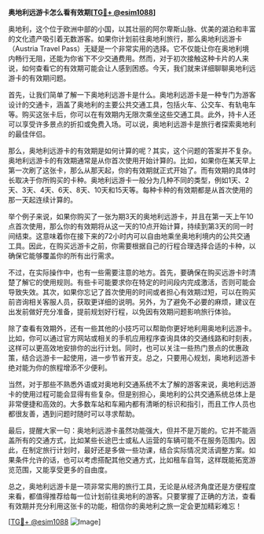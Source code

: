 **奥地利远游卡怎么看有效期[[TG💪+ @esim1088](https://t.me/s/esim1088)]**

奥地利，这个位于欧洲中部的小国，以其壮丽的阿尔卑斯山脉、优美的湖泊和丰富的文化遗产吸引着无数游客。如果你计划前往奥地利旅行，那么奥地利远游卡（Austria Travel Pass）无疑是一个非常实用的选择。它不仅能让你在奥地利境内畅行无阻，还能为你省下不少交通费用。然而，对于初次接触这种卡片的人来说，如何查看它的有效期可能会让人感到困惑。今天，我们就来详细聊聊奥地利远游卡的有效期问题。

首先，让我们简单了解一下奥地利远游卡是什么。奥地利远游卡是一种专门为游客设计的交通卡，涵盖了奥地利的主要公共交通工具，包括火车、公交车、有轨电车等。购买这张卡后，你可以在有效期内无限次乘坐这些交通工具。此外，持卡人还可以享受许多景点的折扣或免费入场。可以说，奥地利远游卡是旅行者探索奥地利的最佳伴侣。

那么，奥地利远游卡的有效期是如何计算的呢？其实，这个问题的答案并不复杂。奥地利远游卡的有效期通常是从你首次使用开始计算的。比如，如果你在某天早上第一次刷了这张卡，那么从那天起，你的有效期就正式开始了。而有效期的具体时长取决于你所购买的卡种。奥地利远游卡一般分为几种不同的类型，例如1天、2天、3天、4天、6天、8天、10天和15天等。每种卡种的有效期都是从首次使用的那一天起连续计算的。

举个例子来说，如果你购买了一张为期3天的奥地利远游卡，并且在第一天上午10点首次使用，那么你的有效期将从这一天的10点开始计算，持续到第3天的同一时间结束。这意味着你在接下来的72小时内可以自由地乘坐奥地利境内的公共交通工具。因此，在购买远游卡之前，你需要根据自己的行程合理选择合适的卡种，以确保它能够覆盖你的所有出行需求。

不过，在实际操作中，也有一些需要注意的地方。首先，要确保在购买远游卡时清楚了解它的使用规则。有些卡可能要求你在特定的时间段内完成激活，否则可能会导致失效。其次，如果你忘记了首次使用的时间或者担心有效期过短，可以在购买前咨询相关客服人员，获取更详细的说明。另外，为了避免不必要的麻烦，建议在出发前做好充分准备，提前规划好行程，以免因有效期问题影响旅行体验。

除了查看有效期外，还有一些其他的小技巧可以帮助你更好地利用奥地利远游卡。比如，你可以通过官方网站或相关的手机应用程序查询具体的交通线路和时刻表，这样可以更高效地安排你的出行计划。同时，也可以关注一些热门景点的优惠政策，结合远游卡一起使用，进一步节省开支。总之，只要用心规划，奥地利远游卡绝对能为你的旅程增添不少便利。

当然，对于那些不熟悉外语或对奥地利交通系统不太了解的游客来说，奥地利远游卡的使用过程可能会显得有些复杂。但是别担心，奥地利的公共交通系统总体上是非常便捷和高效的。大多数车站和车厢内都有清晰的标识和指引，而且工作人员也都很友善，遇到问题时随时可以寻求帮助。

最后，提醒大家一句：奥地利远游卡虽然功能强大，但并不是万能的。它并不能涵盖所有的交通方式，比如某些长途巴士或私人运营的车辆可能不在服务范围内。因此，在制定旅行计划时，最好还是多做一些功课，结合实际情况灵活调整方案。如果条件允许的话，也可以考虑搭配其他交通方式，比如租车自驾，这样既能拓宽游览范围，又能享受更多的自由度。

总之，奥地利远游卡是一项非常实用的旅行工具，无论是从经济角度还是方便程度来看，都值得推荐给每一位计划前往奥地利的游客。只要掌握了正确的方法，查看有效期并充分利用这张卡的功能，相信你的奥地利之旅一定会更加精彩难忘！

[[TG💪+ @esim1088](https://t.me/s/esim1088) ![Image](https://i.postimg.cc/4NQfJmqS/Snipaste-2025-05-13-00-14-12.png)]